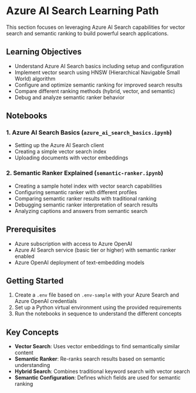 # Azure AI Search Learning Path

This section focuses on leveraging Azure AI Search capabilities for vector search and semantic ranking to build powerful search applications.

## Learning Objectives

- Understand Azure AI Search basics including setup and configuration
- Implement vector search using HNSW (Hierarchical Navigable Small World) algorithm
- Configure and optimize semantic ranking for improved search results
- Compare different ranking methods (hybrid, vector, and semantic)
- Debug and analyze semantic ranker behavior

## Notebooks

### 1. Azure AI Search Basics (`azure_ai_search_basics.ipynb`)
- Setting up the Azure AI Search client
- Creating a simple vector search index
- Uploading documents with vector embeddings

### 2. Semantic Ranker Explained (`semantic-ranker.ipynb`)
- Creating a sample hotel index with vector search capabilities
- Configuring semantic ranker with different profiles
- Comparing semantic ranker results with traditional ranking
- Debugging semantic ranker interpretation of search results
- Analyzing captions and answers from semantic search

## Prerequisites

- Azure subscription with access to Azure OpenAI
- Azure AI Search service (basic tier or higher) with semantic ranker enabled
- Azure OpenAI deployment of text-embedding models

## Getting Started

1. Create a `.env` file based on `.env-sample` with your Azure Search and Azure OpenAI credentials
2. Set up a Python virtual environment using the provided requirements
3. Run the notebooks in sequence to understand the different concepts

## Key Concepts

- **Vector Search**: Uses vector embeddings to find semantically similar content
- **Semantic Ranker**: Re-ranks search results based on semantic understanding
- **Hybrid Search**: Combines traditional keyword search with vector search
- **Semantic Configuration**: Defines which fields are used for semantic ranking 